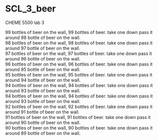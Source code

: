 # SCL_3_beer
CHEME 5500 lab 3

99 bottles of beer on the wall, 99 bottles of beer. take one down pass it around 98 bottle of beer on the wall.  
98 bottles of beer on the wall, 98 bottles of beer. take one down pass it around 97 bottle of beer on the wall.  
97 bottles of beer on the wall, 97 bottles of beer. take one down pass it around 96 bottle of beer on the wall.  
96 bottles of beer on the wall, 96 bottles of beer. take one down pass it around 95 bottle of beer on the wall.  
95 bottles of beer on the wall, 95 bottles of beer. take one down pass it around 94 bottle of beer on the wall.  
94 bottles of beer on the wall, 94 bottles of beer. take one down pass it around 93 bottle of beer on the wall.  
94 bottles of beer on the wall, 94 bottles of beer. take one down pass it around 93 bottle of beer on the wall.  
92 bottles of beer on the wall, 92 bottles of beer. take one down pass it around 91 bottle of beer on the wall.  
91 bottles of beer on the wall, 91 bottles of beer. take one down pass it around 90 bottle of beer on the wall.  
90 bottles of beer on the wall, 90 bottles of beer. take one down pass it around 89 bottle of beer on the wall.  